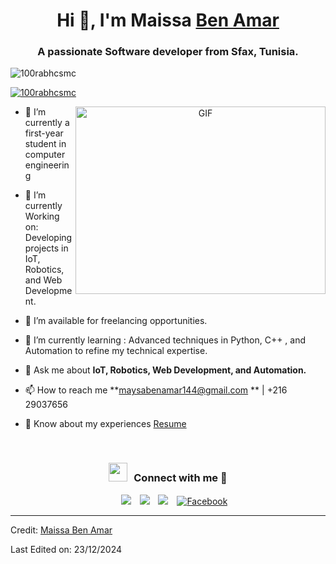 <h1 align="center">Hi 👋, I'm Maissa <a href="https://100rabhcsmc.github.io/Me.io/" target="blank">
Ben Amar</a></h1>
<h3 align="center">A passionate Software developer from Sfax, Tunisia. </h3>

<p align="left"> <img src="https://komarev.com/ghpvc/?username=100rabhcsmc&label=Profile%20views&color=0e75b6&style=flat" alt="100rabhcsmc" /> </p>

<p align="left"> <a href="https://twitter.com/100rabhcsmc" target="blank"><img src="https://img.shields.io/twitter/follow/100rabhcsmc?logo=twitter&style=for-the-badge" alt="100rabhcsmc" /></a> </p>

<a target="_blank" align="center">
  <img align="right" top="500" height="300" width="400" alt="GIF" src="https://media.giphy.com/media/SWoSkN6DxTszqIKEqv/giphy.gif">
</a>

- 🔭 I’m currently a first-year student in computer engineering 

- 🌱 I’m currently Working on: Developing projects in IoT, Robotics, and Web Development.

- 🤝 I’m available for freelancing opportunities.

- 🌱 I’m currently learning : Advanced techniques in Python, C++ , and Automation to refine my technical expertise.

- 💬 Ask me about **IoT, Robotics, Web Development, and Automation.**

- 📫 How to reach me **maysabenamar144@gmail.com ** | +216 29037656 

- 📄 Know about my experiences <a href="https://github.com/Mayssa12329" target="blank">Resume</a>
<br/>
<h3 align="center" > <img src="https://media.giphy.com/media/iY8CRBdQXODJSCERIr/giphy.gif" width="30" height="30" style="margin-right: 10px;">Connect with me 🤝 </h3>

<p align="center">

 <div align="center"  class="icons-social" style="margin-left: 10px;">
        <a style="margin-left: 10px;"  target="_blank" href="https://www.linkedin.com/in/maissa-ben-amar-930a08255/">
			<img src="https://img.icons8.com/doodle/40/000000/linkedin--v2.png"></a>
        <a style="margin-left: 10px;" target="_blank" href="https://github.com/Mayssa12329">
		<img src="https://img.icons8.com/doodle/40/000000/github--v1.png"></a>
        <a style="margin-left: 10px;" target="_blank" href="https://www.instagram.com/maissa.benamar.9/">
			<img src="https://img.icons8.com/doodle/40/000000/instagram-new--v2.png"></a>
  <a style="margin-left: 10px;" target="_blank" href="https://www.facebook.com/maissa.benamar">
    <img src="https://img.icons8.com/doodle/40/000000/facebook-new.png" alt="Facebook"></a>
      </div>

</p>

---

Credit: [Maissa Ben Amar](https://www.linkedin.com/in/maissa-ben-amar-930a08255/)

Last Edited on: 23/12/2024
